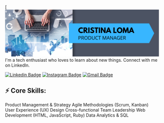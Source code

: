 [![Header image](https://github.com/crisloma/profile/blob/master/images/Cristina%20Loma.png)
I'm a tech enthusiast who loves to learn about new things. Connect with me on LinkedIn.


[![Linkedin Badge](https://img.shields.io/badge/-LinkedIn-blue?style=flat-square&logo=Linkedin&logoColor=white&link=https://www.linkedin.com/in/cristina-loma)](www.linkedin.com/in/cristina-loma)
[![Instagram Badge](https://img.shields.io/badge/-Instagram-e4405f?style=flat-square&logo=Instagram&logoColor=white&link=https://www.instagram.com/crislomauk/)](https://www.instagram.com/crislomauk/)
[![Gmail Badge](https://img.shields.io/badge/-Gmail-d14836?style=flat-square&logo=Gmail&logoColor=white&link=mail@crislaragones@gmail.com)](mailto:mail@crislaragones@gmail.com)

## ⚡ Core Skills:
Product Management & Strategy
Agile Methodologies (Scrum, Kanban)
User Experience (UX) Design 
Cross-functional Team Leadership
Web Development (HTML, JavaScript, Ruby)
Data Analytics & SQL
